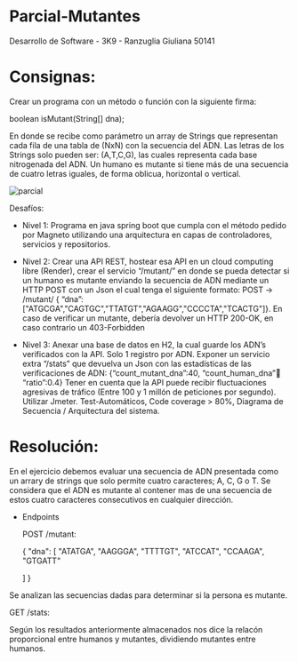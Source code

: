 # Parcial-Mutantes
Desarrollo de Software - 3K9 - Ranzuglia Giuliana 50141

# Consignas:
Crear un programa con un método o función con la siguiente firma:

boolean isMutant(String[] dna);

En donde se recibe como parámetro un array de Strings que representan cada fila de una tabla de (NxN) con la secuencia del ADN. Las letras de los Strings solo pueden ser: (A,T,C,G), las cuales representa cada base nitrogenada del ADN. Un humano es mutante si tiene más de una secuencia de cuatro letras iguales, de forma oblicua, horizontal o vertical.

![parcial](https://github.com/user-attachments/assets/bce03e99-02f9-4ec1-9cb9-a61767fef8bd)

Desafíos:

- Nivel 1:
Programa  en java spring boot que cumpla con el método pedido por Magneto utilizando una arquitectura en capas de controladores, servicios y repositorios.

- Nivel 2:
Crear una API REST, hostear esa API en un cloud computing libre (Render), crear el servicio “/mutant/” en donde se pueda detectar si un humano es mutante enviando la secuencia de ADN mediante un HTTP POST con un Json el cual tenga el siguiente formato: POST → /mutant/ { “dna”:["ATGCGA","CAGTGC","TTATGT","AGAAGG","CCCCTA","TCACTG"]}. En caso de verificar un mutante, debería devolver un HTTP 200-OK, en caso contrario un 403-Forbidden

- Nivel 3:
Anexar una base de datos en H2, la cual guarde los ADN’s verificados con la API. Solo 1 registro por ADN.
Exponer un servicio extra “/stats” que devuelva un Json con las estadísticas de las verificaciones de ADN: {“count_mutant_dna”:40, “count_human_dna”:100: “ratio”:0.4} Tener en cuenta que la API puede recibir fluctuaciones agresivas de tráfico (Entre 100 y 1 millón de peticiones por segundo). Utilizar Jmeter. Test-Automáticos, Code coverage > 80%, Diagrama de Secuencia / Arquitectura del sistema.

# Resolución:

En el ejercicio debemos evaluar una secuencia de ADN presentada como un arrary de strings que solo permite cuatro caracteres; A, C, G o T. Se considera que el ADN es mutante al contener mas de una secuencia de estos cuatro caracteres consecutivos en cualquier dirección. 

- Endpoints

  POST /mutant:

   {
    "dna": [
        "ATATGA",
        "AAGGGA",
        "TTTTGT",
        "ATCCAT",
        "CCAAGA",
        "GTGATT"

    ]
  }

Se analizan las secuencias dadas para determinar si la persona es mutante.

  GET /stats:

  Según los resultados anteriormente almacenados nos dice la relacón proporcional entre humanos y mutantes, dividiendo 
  mutantes entre humanos.




